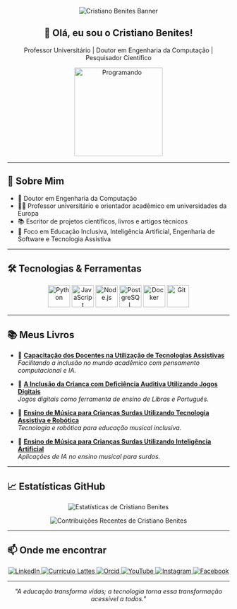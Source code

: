 <p align="center">
  <img src="https://capsule-render.vercel.app/api?type=waving&color=0:004aad,100:00d4ff&height=200&section=header&text=Cristiano%20Benites&fontSize=40&fontColor=ffffff" alt="Cristiano Benites Banner"/>
</p>

<h2 align="center">👋 Olá, eu sou o Cristiano Benites!</h2>

<p align="center">
  Professor Universitário | Doutor em Engenharia da Computação | Pesquisador Científico
</p>

<p align="center">
  <img src="https://media.giphy.com/media/QssGEmpkyEOhBCb7e1/giphy.gif" width="200" alt="Programando"/>
</p>

---

## 🎯 Sobre Mim

- 🧠 Doutor em Engenharia da Computação
- 👨‍🏫 Professor universitário e orientador acadêmico em universidades da Europa
- 📚 Escritor de projetos científicos, livros e artigos técnicos
- 🎯 Foco em Educação Inclusiva, Inteligência Artificial, Engenharia de Software e Tecnologia Assistiva

---

## 🛠️ Tecnologias & Ferramentas

<p align="center">
  <img src="https://cdn.jsdelivr.net/gh/devicons/devicon/icons/python/python-original.svg" width="50" alt="Python"/>
  <img src="https://cdn.jsdelivr.net/gh/devicons/devicon/icons/javascript/javascript-original.svg" width="50" alt="JavaScript"/>
  <img src="https://cdn.jsdelivr.net/gh/devicons/devicon/icons/nodejs/nodejs-original.svg" width="50" alt="Node.js"/>
  <img src="https://cdn.jsdelivr.net/gh/devicons/devicon/icons/postgresql/postgresql-original.svg" width="50" alt="PostgreSQL"/>
  <img src="https://cdn.jsdelivr.net/gh/devicons/devicon/icons/docker/docker-original.svg" width="50" alt="Docker"/>
  <img src="https://cdn.jsdelivr.net/gh/devicons/devicon/icons/git/git-original.svg" width="50" alt="Git"/>
</p>

---

## 📚 Meus Livros

- 📘 **[Capacitação dos Docentes na Utilização de Tecnologias Assistivas](https://my.nea-edicoes.com/catalog/details/store/fr/book/978-613-9-78959-7/capacita%C3%A7%C3%A3o-dos-docentes-na-utiliza%C3%A7%C3%A3o-de-tecnologias-assistivas?search=Cristiano%20Benites)**  
  _Facilitando a inclusão no mundo acadêmico com pensamento computacional e IA._

- 📗 **[A Inclusão da Criança com Deficiência Auditiva Utilizando Jogos Digitais](https://my.nea-edicoes.com/catalog/details/store/gb/book/978-613-9-78967-2/a-inclus%C3%A3o-da-crian%C3%A7a-com-defici%C3%AAncia-auditiva?search=Ismar%20Silveira)**  
  _Jogos digitais como ferramenta de ensino de Libras e Português._

- 📕 **[Ensino de Música para Crianças Surdas Utilizando Tecnologia Assistiva e Robótica](https://my.nea-edicoes.com/catalog/details/store/gb/book/978-620-2-55929-4/ensino-de-m%C3%BAsica-para-crian%C3%A7as-surdas?search=Ismar%20Silveira)**  
  _Tecnologia e robótica para educação musical inclusiva._

- 📙 **[Ensino de Música para Crianças Surdas Utilizando Inteligência Artificial](https://generis-publishing.com/book.php?title=i-strong-ensino-de-msica-para-crianas-surdas-utilizando-inteligncia-artificial-strong-i-1625)**  
  _Aplicações de IA no ensino musical para surdos._

---

## 📈 Estatísticas GitHub

<p align="center">
  <img src="https://github-readme-stats.vercel.app/api?username=cristianobenites&show_icons=true&theme=tokyonight" alt="Estatísticas de Cristiano Benites"/>
</p>

<p align="center">
  <img src="https://github-readme-streak-stats.herokuapp.com?user=cristianobenites&theme=tokyonight&date_format=M%20j%5B%2C%20Y%5D" alt="Contribuições Recentes de Cristiano Benites"/>
</p>

---

## 📫 Onde me encontrar

<p align="center">
  <a href="https://www.linkedin.com/in/cristiano-benites-ph-d-687647a8/" target="_blank">
    <img src="https://img.shields.io/badge/LinkedIn-0077B5?style=for-the-badge&logo=linkedin&logoColor=white" alt="LinkedIn"/>
  </a>
  <a href="http://lattes.cnpq.br/7929863405512173" target="_blank">
    <img src="https://img.shields.io/badge/Lattes-000000?style=for-the-badge&logo=researchgate&logoColor=white" alt="Currículo Lattes"/>
  </a>
  <a href="https://orcid.org/0000-0002-1300-7944" target="_blank">
    <img src="https://img.shields.io/badge/ORCID-A6CE39?style=for-the-badge&logo=orcid&logoColor=white" alt="Orcid"/>
  </a>
  <a href="https://www.youtube.com/@CristianoBenites" target="_blank">
    <img src="https://img.shields.io/badge/YouTube-FF0000?style=for-the-badge&logo=youtube&logoColor=white" alt="YouTube"/>
  </a>
  <a href="https://www.instagram.com/cristiano.benites.oficial/" target="_blank">
    <img src="https://img.shields.io/badge/Instagram-E4405F?style=for-the-badge&logo=instagram&logoColor=white" alt="Instagram"/>
  </a>
  <a href="https://www.facebook.com/cristiano.benites.3" target="_blank">
    <img src="https://img.shields.io/badge/Facebook-1877F2?style=for-the-badge&logo=facebook&logoColor=white" alt="Facebook"/>
  </a>
</p>

---

<p align="center">
  <em>"A educação transforma vidas; a tecnologia torna essa transformação acessível a todos."</em>
</p>

